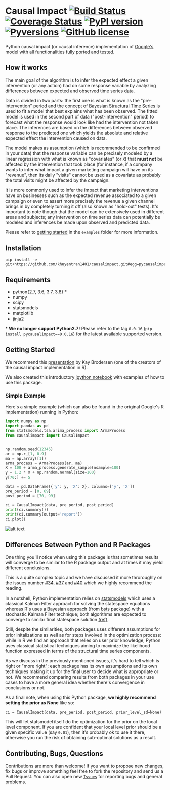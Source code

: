 # Causal Impact [![Build Status](https://travis-ci.com/dafiti/causalimpact.svg?branch=master)](https://travis-ci.com/dafiti/causalimpact) [![Coverage Status](https://coveralls.io/repos/github/dafiti/causalimpact/badge.svg?branch=master)](https://coveralls.io/github/dafiti/causalimpact?branch=master) [![PyPI version](https://badge.fury.io/py/pycausalimpact.svg)](https://badge.fury.io/py/pycausalimpact) [![Pyversions](https://img.shields.io/pypi/pyversions/pycausalimpact.svg)](https://pypi.python.org/pypi/pycausalimpact) [![GitHub license](https://img.shields.io/github/license/dafiti/causalimpact.svg)](https://github.com/dafiti/causalimpact/blob/master/LICENSE)

Python causal impact (or causal inference) implementation of [Google's](https://github.com/google/CausalImpact) model with all functionalities fully ported and tested.

## How it works
The main goal of the algorithm is to infer  the expected effect a given intervention (or any action) had on some response variable by analyzing differences between expected and observed time series data.

Data is divided in two parts: the first one is what is known as the "pre-intervention" period and the concept of [Bayesian Structural Time Series](https://en.wikipedia.org/wiki/Bayesian_structural_time_series)  is used to fit a model that best explains what has been observed. The fitted model is used in the second part of data ("post-intervention" period) to forecast what the response would look like had the intervention not taken place. The inferences are based on the differences between observed response to the predicted one which yields the absolute and relative expected effect the intervention caused on data.

The model makes as assumption (which is recommended to be confirmed in your data) that the response variable can be precisely modeled by a linear regression with what is known as "covariates" (or `X`) that **must not** be affected by the intervention that took place (for instance, if a company wants to infer what impact a given marketing campaign will have on its "revenue", then its daily "visits" cannot be used as a covariate as probably the total visits might be affected by the campaign. 

It is more commonly used to infer the impact that marketing interventions have on businesses such as the expected revenue associated to a given campaign or even to assert more precisely the revenue a given channel brings in by completely turning it off (also known as "hold-out" tests). It's important to note though that the model can be extensively used in different areas and subjects; any intervention on time series data can potentially be modeled and inferences be made upon observed and predicted data.

Please refer to <a href=http://nbviewer.jupyter.org/github/dafiti/causalimpact/blob/master/examples/getting_started.ipynb>getting started</a> in the `examples` folder for more information.

## Installation

    pip install -e git+https://github.com/khuyentran1401/causalimpact.git#egg=pycausalimpact

## Requirements

 - python{2.7, 3.6, 3.7, 3.8} \*
 - numpy
 - scipy
 - statsmodels
 - matplotlib
 - jinja2

\* **We no longer support Python2.7!** Please refer to the tag `0.0.16` (`pip install pycausalimpact==0.0.16`) for the latest available supported version.

## Getting Started
We recommend this [presentation](https://www.youtube.com/watch?v=GTgZfCltMm8) by Kay Brodersen (one of the creators of the causal impact implementation in R).

We also created this introductory [ipython notebook](http://nbviewer.jupyter.org/github/dafiti/causalimpact/blob/master/examples/getting_started.ipynb) with examples of how to use this package.

### Simple Example
Here's a simple example (which can also be found in the original Google's R implementation) running in Python:

```python
import numpy as np
import pandas as pd
from statsmodels.tsa.arima_process import ArmaProcess
from causalimpact import CausalImpact


np.random.seed(12345)
ar = np.r_[1, 0.9]
ma = np.array([1])
arma_process = ArmaProcess(ar, ma)
X = 100 + arma_process.generate_sample(nsample=100)
y = 1.2 * X + np.random.normal(size=100)
y[70:] += 5

data = pd.DataFrame({'y': y, 'X': X}, columns=['y', 'X'])
pre_period = [0, 69]
post_period = [70, 99]

ci = CausalImpact(data, pre_period, post_period)
print(ci.summary())
print(ci.summary(output='report'))
ci.plot()
```

![alt text](https://raw.githubusercontent.com/dafiti/causalimpact/master/examples/ci_plot.png)

## Differences Between Python and R Packages
One thing you'll notice when using this package is that sometimes results will converge to be similar to the R package output and at times it may yield different conclusions.

This is a quite complex topic and we have discussed it more throroughly on the issues number [#34](https://github.com/dafiti/causalimpact/issues/34), [#37](https://github.com/dafiti/causalimpact/issues/37) and [#40](https://github.com/dafiti/causalimpact/issues/40) which we highly recommend the reading.

In a nutshell, Python implementation relies on [statsmodels](https://github.com/statsmodels/statsmodels) which uses a classical Kalman Filter approach for solving the statespace equations whereas R\`s uses a Bayesian approach (from [bsts](https://github.com/cran/bsts) package) with a stochastic Kalman Filter technique; both algorithms are expected to converge to similar final statespace solution [(ref)](https://stackoverflow.com/questions/57300211/local-level-model-not-fully-optimizing-irregular-state/57316141?noredirect=1#comment101157526_57316141).

Still, despite the similarities, both packages uses different assumptions for prior initalizations as well as for steps involved in the optimization process: while in R we find an approach that relies on user prior knowledge, Python uses classical statistical techniques aiming to maximize the likelihood function expressed in terms of the structural time series components.

As we discuss in the previously mentioned issues, it's hard to tell which is right or "more right"; each package has its own assumptions and its own techniques making it up for the final user to decide what is appropriate or not. We recommend comparing results from both packages in your use cases to have a more general idea whether there's convergence in conclusions or not.

As a final note, when using this Python package, **we highly recommend setting the prior as None** like so:

    ci = CausalImpact(data, pre_period, post_period, prior_level_sd=None)

This will let statsmodel itself do the optimization for the prior on the local level component. If you are confident that your local level prior should be a given specific value (say `0.01`), then it's probably ok to use it there, otherwise you run the risk of obtaining sub-optimal solutions as a result.

## Contributing, Bugs, Questions
Contributions are more than welcome! If you want to propose new changes, fix bugs or improve something feel free to fork the repository and send us a Pull Request. You can also open new [`Issues`](https://github.com/dafiti/causalimpact/issues) for reporting bugs and general problems.

